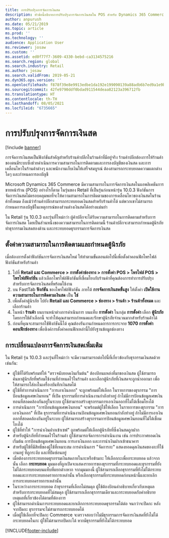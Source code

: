 ```yaml
---
title: การปรับปรุงการจัดการเงินสด
description: หัวข้อนี้อธิบายการปรับปรุงการจัดการเงินสดใน POS สำหรับ Dynamics 365 Commerce
author: anpurush
ms.date: 05/21/2019
ms.topic: article
ms.prod: ''
ms.technology: ''
audience: Application User
ms.reviewer: josaw
ms.custom: ''
ms.assetid: ed0f77f7-3609-4330-bebd-ca3134575216
ms.search.region: global
ms.search.industry: Retail
ms.author: josaw
ms.search.validFrom: 2019-05-21
ms.dyn365.ops.version: ''
ms.openlocfilehash: f878f39e8e9913edbe1da192e199090139a88adb6b7ed9a1e9b779c5748171b5
ms.sourcegitcommit: 42fe9790ddf0bdad911544deaa82123a396712fb
ms.translationtype: HT
ms.contentlocale: th-TH
ms.lasthandoff: 08/05/2021
ms.locfileid: "6735665"
---
```

# <a name="cash-management-improvements"></a>การปรับปรุงการจัดการเงินสด

[!include [banner](includes/banner.md)]


การจัดการเงินสดเป็นฟังก์ชันสำคัญสำหรับร้านค้าปลีกในร้านค้าที่มีอยู่จริง ร้านค้าปลีกต้องการให้ร้านค้าของตนมีระบบซึ่งช่วยดำเนินการความสามารถในการติดตามและการลงบัญชีของเงินสด และการเคลื่อนไหวในร้านค้าต่างๆ และพนักงานเก็บเงินให้เสร็จสมบูรณ์ ต้องสามารถกระทบยอดความแตกต่างใดๆ และกำหนดการลงบัญชี


Microsoft Dynamics 365 Commerce มีความสามารถในการจัดการเงินสดในแอพลิเคชันการขายหน้าร้าน (POS) อย่างไรก็ตาม ในรุ่นของ Retail ที่เป็นรุ่นก่อนหน้ารุ่น 10.0.3 ฟังก์ชันการจัดการเงินสดไม่ครอบคลุมพอที่จะให้ความสามารถในการติดตามของการเคลื่อนไหวของเงินสดในร้านค้าทั้งหมด ถึงแม้ว่าร้านค้าปลีกสามารถกระทบยอดเงินสดสำหรับร้านค้าได้ แต่พวกเขาไม่สามารถกำหนดการลงบัญชีในเหตุการณ์ของส่วนต่างเงินสดได้อย่างแม่นยำ


ใน Retail รุ่น 10.0.3 และรุ่นที่ใหม่กว่า ผู้ค้าปลีกจะได้รับความสามารถในการติดตามสำหรับการจัดการเงินสด โดยเป็นส่วนหนึ่งของความสามารถในการติดตามนี้ ร้านค้าปลีกจะสามารถกำหนดตู้นิรภัย ทำธุรกรรมเงินสดสองด้าน และกระทบยอดธุรกรรมการจัดการเงินสด

## <a name="set-up-traceability-and-define-safes"></a>ตั้งค่าความสามารถในการติดตามและกำหนดตู้นิรภัย

เมื่อต้องการตั้งค่าฟังก์ชันการจัดการเงินสดใหม่ ให้ทำตามขั้นตอนต่อไปนี้เพื่อตั้งค่าคอนฟิกโพรไฟล์ฟังก์ชันสำหรับร้านค้า

1. ไปที่ **Retail และ Commerce \> การตั้งค่าช่องทาง \> การตั้งค่า POS \> โพรไฟล์ POS \> โพรไฟล์ฟังก์ชัน** แล้วเลือกโพรไฟล์ฟังก์ชันที่เชื่อมโยงกับร้านค้าที่คุณต้องการทำการปรับปรุงสำหรับการจัดการเงินสดที่พร้อมใช้งาน
2. บน FastTab **ฟังก์ชัน** ของโพรไฟล์ฟังก์ชัน ภายใต้ **การจัดการเงินสดขั้นสูง** ให้ตั้งค่า **เปิดใช้งานความสามารถในการติดตามเงินสด** เป็น **ใช่**
3. เพื่อตั้งค่าตู้นิรภัย ไปยัง **Retail และ Commerce \> ช่องทาง \> ร้านค้า \> ร้านค้าทั้งหมด** และเลือกร้านค้า
4. ในหน้า **ร้านค้า** บนบานหน้าต่างการดำเนินการ บนแท็บ **การตั้งค่า** ในกลุ่ม **การตั้งค่า** เลือก **ตู้นิรภัย** โดยการใช้ตัวเลือกนี้ จะทำให้คุณสามารถกำหนดและรักษาตู้นิรภัยจำนวนมากสำหรับร้านค้าได้
4. ก่อนที่คุณจะสามารถใช้ฟังก์ชันนี้ได้ คุณต้องรันงานกำหนดการการกระจาย **1070 การตั้งค่าคอนฟิกช่องทาง** เพื่อซิงค์การตั้งค่าคอนฟิกเหล่านี้ไปยังฐานข้อมูลช่องทาง

## <a name="additional-cash-management-changes"></a>การเปลี่ยนแปลงการจัดการเงินสดเพิ่มเติม

ใน Retail รุ่น 10.0.3 และรุ่นที่ใหม่กว่า จะมีความสามารถต่อไปนี้ที่เกี่ยวข้องกับธุรกรรมเงินสดด้วยเช่นกัน:

- ผู้ใช้ที่ได้รับพร้อมท์ให้ "ตรวจนับยอดเงินเริ่มต้น" ต้องป้อนแหล่งที่มาของเงินสด ผู้ใช้สามารถค้นหาตู้นิรภัยที่พร้อมใช้งานที่กำหนดไว้ในร้านค้า และเลือกตู้นิรภัยที่เงินสดจะถูกนำออกมา เพื่อให้สามารถใส่ลงในเครื่องบันทึกเงินสดได้
- ผู้ใช้ที่ทำการดำเนินการ "การเอาเงินออก" จะถูกพร้อมต์ให้เลือก ในรายการของธุรกรรม "การป้อนข้อมูลเศษเงินทอน" ที่เปิด ธุรกรรมที่การดำเนินงานกำลังทำอยู่ ถ้าไม่มีการป้อนข้อมูลเศษเงินทอนที่สอดคล้องกันอยู่ในระบบ ผู้ใช้สามารถสร้างธุรกรรมการเอาเงินออกที่ไม่ได้เชื่อมโยงได้
- การดำเนินการ "การป้อนข้อมูลเศษเงินทอน" จะพร้อมต์ผู้ใช้ให้เลือก ในรายการของธุรกรรม "การเอาเงินออก" ที่เปิด ธุรกรรมที่การดำเนินงานป้อนข้อมูลเศษเงินทอนกำลังทำอยู่ ถ้าไม่มีการเอาเงินออกที่สอดคล้องกันอยู่ในระบบ ผู้ใช้สามารถสร้างธุรกรรมการป้อนข้อมูลเศษเงินทอนที่ไม่ได้เชื่อมโยงได้
- ผู้ใช้ที่ทำให้ "การนำเงินฝากเข้าเซฟ" ถูกพร้อมต์ให้เลือกตู้นิรภัยที่ซึ่งเงินสดถูกฝาก
- สำหรับตู้นิรภัยที่กำหนดไว้ในร้านค้า ผู้ใช้สามารถจัดการการดำเนินงาน เช่น การประกาศยอดเงินเริ่มต้น การป้อนข้อมูลเศษเงินทอน การเอาเงินออก และการนำเงินฝากเข้าธนาคาร
- สำหรับผู้ใช้ที่มีสิทธิ์ของผู้ใช้ที่เหมาะสม การดำเนินการ "จัดการกะ" แสดงยอดดุลเงินสดของกะที่ใช้งานอยู่ ที่ถูกระงับ และที่ปิดซ่อนอยู่
- เมื่อต้องการกระทบยอดธุรกรรมเงินสดภายในกะหรือข้ามกะ ให้เลือกกะเพื่อกระทบยอด แล้วจากนั้น เลือก **กระทบยอด** มุมมองที่ถูกเปิดจะแสดงรายการของธุรกรรมที่กระทบยอดและธุรกรรมที่ยังไม่ได้กระทบยอดบนแท็บที่แยกต่างหาก จากมุมมองนี้ ผู้ใช้สามารถเลือกธุรกรรมที่ยังไม่ได้กระทบยอดและการกระทบยอดรายการเหล่านั้น หรือเลือกธุรกรรมที่กระทบยอดก่อนหน้านี้และยกเลิกการกระทบยอดรายการเหล่านั้น
- ในระหว่างการกระทบยอด ถ้าธุรกรรมที่เลือกไม่สมดุล ผู้ใช้ต้องป้อนคำอธิบายเกี่ยวกับเหตุผลสำหรับการกระทบยอดที่ไม่สมดุล ผู้ใช้สามารถเลือกธุรกรรมเดียวและกระทบยอดกับคำอธิบายเหตุผลที่เกี่ยวข้องได้ตามที่ต้องการ
- ผู้ใช้สามารถดำเนินการกระทบยอดและยกเลิกการกระทบยอดธุรกรรมได้ต่อ จนกว่าจะปิดกะ หลังจากปิดกะ ธุรกรรมจะไม่สามารถกระทบยอดได้
- เมื่อผู้ใช้เลือกที่จะปิดกะ Commerce จะตรวจสอบว่าไม่มีธุรกรรมการจัดการเงินสดที่ยังไม่ได้กระทบยอดในกะ ผู้ใช้ไม่สามารถปิดกะได้ หากมีธุรกรรมที่ยังไม่ได้กระทบยอด


[!INCLUDE[footer-include](../includes/footer-banner.md)]